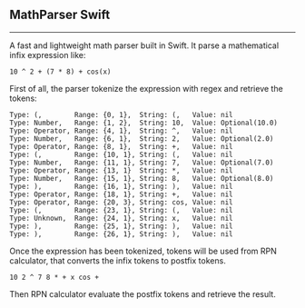 ## MathParser Swift ##


----------
A fast and lightweight math parser built in Swift.
It parse a mathematical infix expression like:
``` 
10 ^ 2 + (7 * 8) + cos(x) 
```
First of all, the parser tokenize the expression with regex and retrieve the tokens:

```
Type: (, 		Range: {0, 1}, 	String: (, 	 Value: nil
Type: Number, 	Range: {1, 2}, 	String: 10,  Value: Optional(10.0)
Type: Operator, Range: {4, 1}, 	String: ^, 	 Value: nil
Type: Number, 	Range: {6, 1}, 	String: 2, 	 Value: Optional(2.0)
Type: Operator, Range: {8, 1}, 	String: +, 	 Value: nil
Type: (, 		Range: {10, 1}, String: (, 	 Value: nil
Type: Number, 	Range: {11, 1},	String: 7, 	 Value: Optional(7.0)
Type: Operator, Range: {13, 1} 	String: *, 	 Value: nil
Type: Number, 	Range: {15, 1}, String: 8, 	 Value: Optional(8.0)
Type: ), 		Range: {16, 1}, String: ), 	 Value: nil
Type: Operator, Range: {18, 1}, String: +, 	 Value: nil
Type: Operator, Range: {20, 3}, String: cos, Value: nil
Type: (, 		Range: {23, 1}, String: (, 	 Value: nil
Type: Unknown, 	Range: {24, 1}, String: x, 	 Value: nil
Type: ), 		Range: {25, 1}, String: ), 	 Value: nil
Type: ), 		Range: {26, 1}, String: ),   Value: nil
```

Once the expression has been tokenized, tokens will be used from RPN calculator, that converts the infix tokens to postfix tokens. 

```
10 2 ^ 7 8 * + x cos +
```

Then RPN calculator evaluate the postfix tokens and retrieve the result.
